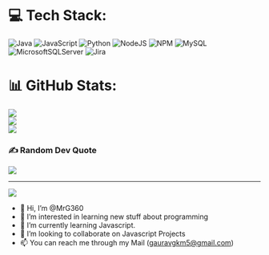 
# 💻 Tech Stack:
![Java](https://img.shields.io/badge/java-%23ED8B00.svg?style=for-the-badge&logo=java&logoColor=white) ![JavaScript](https://img.shields.io/badge/javascript-%23323330.svg?style=for-the-badge&logo=javascript&logoColor=%23F7DF1E) ![Python](https://img.shields.io/badge/python-3670A0?style=for-the-badge&logo=python&logoColor=ffdd54) ![NodeJS](https://img.shields.io/badge/node.js-6DA55F?style=for-the-badge&logo=node.js&logoColor=white) ![NPM](https://img.shields.io/badge/NPM-%23000000.svg?style=for-the-badge&logo=npm&logoColor=white) ![MySQL](https://img.shields.io/badge/mysql-%2300f.svg?style=for-the-badge&logo=mysql&logoColor=white) ![MicrosoftSQLServer](https://img.shields.io/badge/Microsoft%20SQL%20Sever-CC2927?style=for-the-badge&logo=microsoft%20sql%20server&logoColor=white) ![Jira](https://img.shields.io/badge/jira-%230A0FFF.svg?style=for-the-badge&logo=jira&logoColor=white)
# 📊 GitHub Stats:
![](https://github-readme-stats.vercel.app/api?username=MrG360&theme=dark&hide_border=false&include_all_commits=false&count_private=false)<br/>
![](https://github-readme-streak-stats.herokuapp.com/?user=MrG360&theme=dark&hide_border=false)<br/>
![](https://github-readme-stats.vercel.app/api/top-langs/?username=MrG360&theme=dark&hide_border=false&include_all_commits=false&count_private=false&layout=compact)

### ✍️ Random Dev Quote
![](https://quotes-github-readme.vercel.app/api?type=horizontal&theme=radical)

---
[![](https://visitcount.itsvg.in/api?id=MrG360&icon=0&color=0)](https://visitcount.itsvg.in)

<!-- Proudly created with GPRM ( https://gprm.itsvg.in ) -->


- 👋 Hi, I’m @MrG360
- 👀 I’m interested in learning new stuff about programming
- 🌱 I’m currently learning Javascript.
- 💞️ I’m looking to collaborate on Javascript Projects
- 📫 You can reach me through my Mail (gauravgkm5@gmail.com)

<!---
MrG360/MrG360 is a ✨ special ✨ repository because its `README.md` (this file) appears on your GitHub profile.
You can click the Preview link to take a look at your changes.
--->
